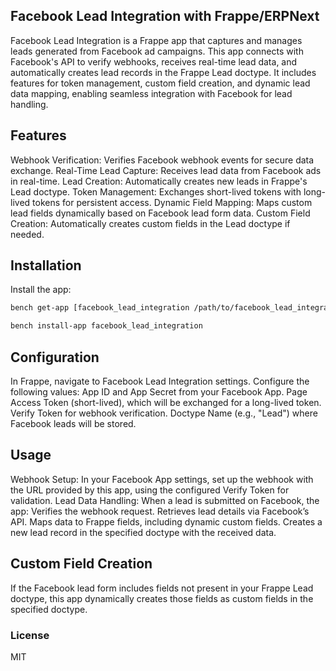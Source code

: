 ## Facebook Lead Integration with Frappe/ERPNext
Facebook Lead Integration is a Frappe app that captures and manages leads generated from Facebook ad campaigns. This app connects with Facebook's API to verify webhooks, receives real-time lead data, and automatically creates lead records in the Frappe Lead doctype. It includes features for token management, custom field creation, and dynamic lead data mapping, enabling seamless integration with Facebook for lead handling.

## Features
Webhook Verification: Verifies Facebook webhook events for secure data exchange.
Real-Time Lead Capture: Receives lead data from Facebook ads in real-time.
Lead Creation: Automatically creates new leads in Frappe's Lead doctype.
Token Management: Exchanges short-lived tokens with long-lived tokens for persistent access.
Dynamic Field Mapping: Maps custom lead fields dynamically based on Facebook lead form data.
Custom Field Creation: Automatically creates custom fields in the Lead doctype if needed.

## Installation
Install the app:
```diff
bench get-app [facebook_lead_integration /path/to/facebook_lead_integration](https://github.com/usman8786/facebook_lead_integration_with_frappe.git)
```
```diff
bench install-app facebook_lead_integration
```
## Configuration
In Frappe, navigate to Facebook Lead Integration settings.
Configure the following values:
App ID and App Secret from your Facebook App.
Page Access Token (short-lived), which will be exchanged for a long-lived token.
Verify Token for webhook verification.
Doctype Name (e.g., "Lead") where Facebook leads will be stored.

## Usage
Webhook Setup: In your Facebook App settings, set up the webhook with the URL provided by this app, using the configured Verify Token for validation.
Lead Data Handling: When a lead is submitted on Facebook, the app:
Verifies the webhook request.
Retrieves lead details via Facebook’s API.
Maps data to Frappe fields, including dynamic custom fields.
Creates a new lead record in the specified doctype with the received data.

## Custom Field Creation
If the Facebook lead form includes fields not present in your Frappe Lead doctype, this app dynamically creates those fields as custom fields in the specified doctype.

### License
MIT
